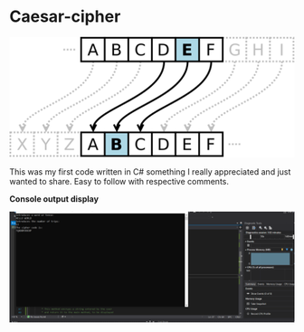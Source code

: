 # Caesar-cipher

<img src = "img/Caesar_cipher_left_shift_of_3.svg.png" weith ="10">

This was my first code written in C# something I really appreciated and just wanted to share.
Easy to follow with respective comments.



**Console output display**

<img src = "img/console.png" weith ="10">
